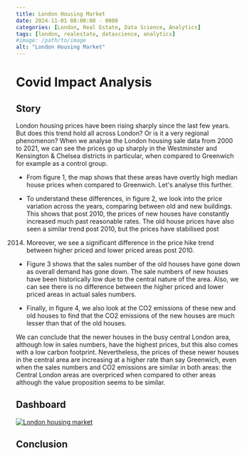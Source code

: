 ```yaml
---
title: London Housing Market
date: 2024-11-01 08:00:00 - 0000
categories: [London, Real Estate, Data Science, Analytics]
tags: [london, realestate, datascience, analytics]
#image: /path/to/image
alt: "London Housing Market"
---
```


# Covid Impact Analysis

## Story

London housing prices have been rising sharply since the last few years. But does this trend
hold all across London? Or is it a very regional phenomenon? When we analyse the London
housing sale data from 2000 to 2021, we can see the prices go up sharply in the Westminster
and Kensington & Chelsea districts in particular, when compared to Greenwich for example as a
control group.

- From figure 1, the map shows that these areas have overtly high median house prices
when compared to Greenwich. Let's analyse this further.

- To understand these differences, in figure 2, we look into the price variation across the
years, comparing between old and new buildings. This shows that post 2010, the prices
of new houses have constantly increased much past reasonable rates. The old house
prices have also seen a similar trend post 2010, but the prices have stabilised post
2014. Moreover, we see a significant difference in the price hike trend between higher
priced and lower priced areas post 2010.

- Figure 3 shows that the sales number of the old houses have gone down as overall
demand has gone down. The sale numbers of new houses have been historically low
due to the central nature of the area. Also, we can see there is no difference between
the higher priced and lower priced areas in actual sales numbers.

- Finally, in figure 4, we also look at the CO2 emissions of these new and old houses to
find that the CO2 emissions of the new houses are much lesser than that of the old
houses.

We can conclude that the newer houses in the busy central London area, although low in sales
numbers, have the highest prices, but this also comes with a low carbon footprint. Nevertheless,
the prices of these newer houses in the central area are increasing at a higher rate than say
Greenwich, even when the sales numbers and CO2 emissions are similar in both areas: the
Central London areas are overpriced when compared to other areas although the value
proposition seems to be similar.

## Dashboard


<div class='tableauPlaceholder' id='viz1739716997971' style='position: relative'>
    <noscript>
        <a href='#'>
            <img alt='London housing market' 
                 src='https://public.tableau.com/static/images/Lo/LondonHousing_16700715459660/Story1/1_rss.png' 
                 style='border: none' />
        </a>
    </noscript>
    <object class='tableauViz' style='display:none;'>
        <param name='host_url' value='https://public.tableau.com/' />
        <param name='embed_code_version' value='3' />
        <param name='site_root' value='' />
        <param name='name' value='LondonHousing_16700715459660/Story1' />
        <param name='tabs' value='no' />
        <param name='toolbar' value='yes' />
        <param name='static_image' value='https://public.tableau.com/static/images/Lo/LondonHousing_16700715459660/Story1/1.png' />
        <param name='animate_transition' value='yes' />
        <param name='display_static_image' value='yes' />
        <param name='display_spinner' value='yes' />
        <param name='display_overlay' value='yes' />
        <param name='display_count' value='yes' />
        <param name='language' value='en-GB' />
        <param name='filter' value='publish=yes' />
    </object>
</div>

<script type='text/javascript'>
    var divElement = document.getElementById('viz1739716997971');
    var vizElement = divElement.getElementsByTagName('object')[0];
    vizElement.style.width = '1000px';
    vizElement.style.height = (divElement.offsetWidth * 0.75) + 'px';
    
    var scriptElement = document.createElement('script');
    scriptElement.src = 'https://public.tableau.com/javascripts/api/viz_v1.js';
    vizElement.parentNode.insertBefore(scriptElement, vizElement);
</script>

## Conclusion
